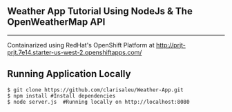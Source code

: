 ## Weather App Tutorial Using NodeJs & The OpenWeatherMap API

---

Containarized using RedHat's OpenShift Platform at http://prjt-prjt.7e14.starter-us-west-2.openshiftapps.com/

## Running Application Locally

```
$ git clone https://github.com/clarisaleu/Weather-App.git
$ npm install #Install dependencies
$ node server.js  #Running locally on http://localhost:8080
```
